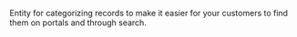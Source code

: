 Entity for categorizing records to make it easier for your customers to find them on portals and through search.